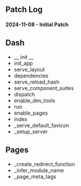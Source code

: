 ## Patch Log 

#### 2024-11-08 - Initial Patch

Dash
-
- __ init __
- init_app
- serve_layout
- dependencies
- serve_reload_hash
- serve_component_suites
- dispatch
- enable_dev_tools
- run 
- enable_pages
- index
- _serve_default_favicon
- _setup_server

Pages
- 
- _create_redirect_function
- _infer_module_name 
- _page_meta_tags